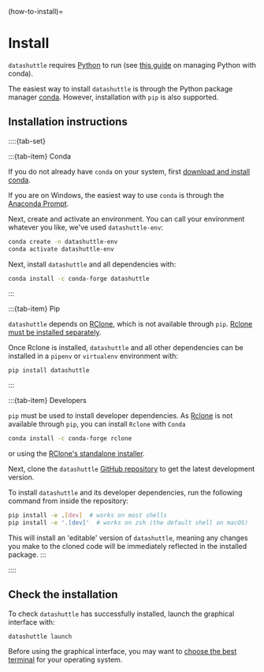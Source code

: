 (how-to-install)=
# Install

``datashuttle`` requires
[Python](https://www.python.org/)
to run (see [this guide](https://docs.conda.io/projects/conda/en/latest/user-guide/index.html) on managing Python with conda).

The easiest way to install ``datashuttle`` is through the Python package manager
[conda](https://docs.conda.io/en/latest/). However, installation with `pip` is also supported.

## Installation instructions

::::{tab-set}

:::{tab-item} Conda

If you do not already have `conda` on your system, first
[download and install conda](https://docs.conda.io/projects/conda/en/latest/user-guide/index.html).

If you are on Windows, the easiest way to use `conda` is through the [Anaconda Prompt](https://docs.anaconda.com/free/anaconda/getting-started/index.html).

Next, create and activate an environment.  You can call your environment whatever you like,
we've used `datashuttle-env`:

```sh
conda create -n datashuttle-env
conda activate datashuttle-env
```

Next, install ``datashuttle`` and all dependencies with:

```sh
conda install -c conda-forge datashuttle
```

:::

:::{tab-item} Pip

``datashuttle`` depends on [RClone](https://rclone.org/), which is not available through `pip`.
[Rclone must be installed separately](https://rclone.org/downloads/).

Once Rclone is installed, ``datashuttle`` and all other dependencies can be
installed in a `pipenv` or `virtualenv` environment with:

```shell
pip install datashuttle
```

:::

:::{tab-item} Developers

`pip` must be used to install developer dependencies.
As
[Rclone](https://rclone.org/)
is not available through `pip`, you can install `Rclone` with `Conda`

```sh
conda install -c conda-forge rclone
```

or using the [RClone's standalone installer](https://rclone.org/downloads/).

Next, clone the ``datashuttle``
[GitHub repository](https://github.com/neuroinformatics-unit/datashuttle/)
to get the latest development version.

To install ``datashuttle`` and its developer dependencies,
run the following command from inside the repository:

```sh
pip install -e .[dev]  # works on most shells
pip install -e '.[dev]'  # works on zsh (the default shell on macOS)
```

This will install an 'editable' version of ``datashuttle``, meaning
any changes you make to the cloned code will be immediately
reflected in the installed package.
:::

::::

## Check the installation

To check ``datashuttle`` has successfully installed, launch the
graphical interface with:

```shell
datashuttle launch
```

Before using the graphical interface, you may want to
[choose the best terminal](choose-a-terminal_)
for your operating system.
